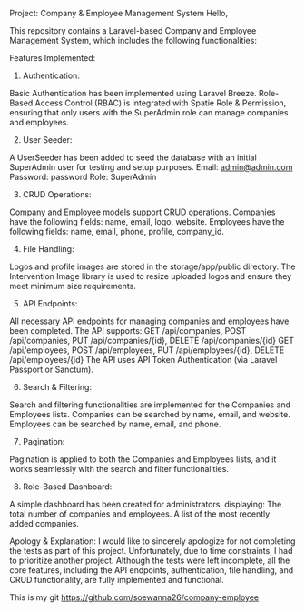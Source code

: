 Project: Company & Employee Management System
Hello,

This repository contains a Laravel-based Company and Employee Management System, which includes the following functionalities:

Features Implemented:
1. Authentication:

Basic Authentication has been implemented using Laravel Breeze.
Role-Based Access Control (RBAC) is integrated with Spatie Role & Permission, ensuring that only users with the SuperAdmin role can manage companies and employees.

2. User Seeder:

A UserSeeder has been added to seed the database with an initial SuperAdmin user for testing and setup purposes.
Email: admin@admin.com
Password: password
Role: SuperAdmin

3. CRUD Operations:

Company and Employee models support CRUD operations.
Companies have the following fields: name, email, logo, website.
Employees have the following fields: name, email, phone, profile, company_id.

4. File Handling:

Logos and profile images are stored in the storage/app/public directory.
The Intervention Image library is used to resize uploaded logos and ensure they meet minimum size requirements.

5. API Endpoints:

All necessary API endpoints for managing companies and employees have been completed. The API supports:
GET /api/companies, POST /api/companies, PUT /api/companies/{id}, DELETE /api/companies/{id}
GET /api/employees, POST /api/employees, PUT /api/employees/{id}, DELETE /api/employees/{id}
The API uses API Token Authentication (via Laravel Passport or Sanctum).

6. Search & Filtering:

Search and filtering functionalities are implemented for the Companies and Employees lists.
Companies can be searched by name, email, and website.
Employees can be searched by name, email, and phone.

7. Pagination:

Pagination is applied to both the Companies and Employees lists, and it works seamlessly with the search and filter functionalities.

8. Role-Based Dashboard:

A simple dashboard has been created for administrators, displaying:
The total number of companies and employees.
A list of the most recently added companies.

Apology & Explanation:
I would like to sincerely apologize for not completing the tests as part of this project. Unfortunately, due to time constraints, I had to prioritize another project. Although the tests were left incomplete, all the core features, including the API endpoints, authentication, file handling, and CRUD functionality, are fully implemented and functional.

This is my git
https://github.com/soewanna26/company-employee
